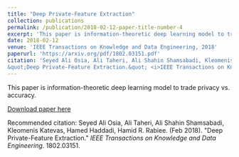 ```yaml
---
title: "Deep Private-Feature Extraction"
collection: publications
permalink: /publication/2018-02-12-paper-title-number-4
excerpt: 'This paper is information-theoretic deep learning model to trade privacy vs. accuracy.'
date: 2018-02-12
venue: 'IEEE Transactions on Knowledge and Data Engineering, 2018'
paperurl: 'https://arxiv.org/pdf/1802.03151.pdf'
citation: 'Seyed Ali Osia, Ali Taheri, Ali Shahin Shamsabadi, Kleomenis Katevas, Hamed Haddadi, Hamid R. Rabiee. (Feb 2018). 
&quot;Deep Private-Feature Extraction.&quot; <i>IEEE Transactions on Knowledge and Data Engineering</i>. 1802.03151.'
---
```

This paper is information-theoretic deep learning model to trade privacy vs. accuracy.

[Download paper here](https://arxiv.org/pdf/1802.03151.pdf)

Recommended citation: Seyed Ali Osia, Ali Taheri, Ali Shahin Shamsabadi, Kleomenis Katevas, Hamed Haddadi, Hamid R. Rabiee. (Feb 2018). 
"Deep Private-Feature Extraction." <i>IEEE Transactions on Knowledge and Data Engineering</i>. 1802.03151.
